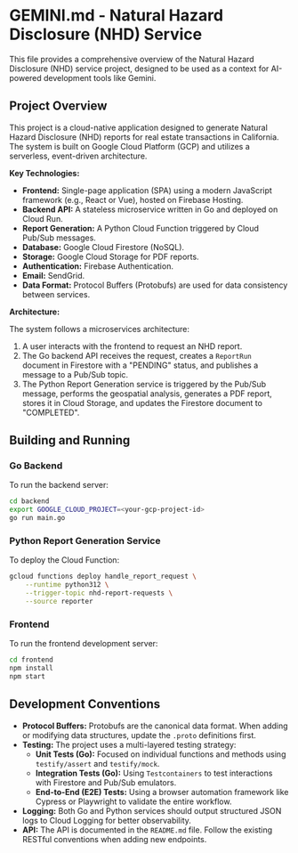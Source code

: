 # GEMINI.md - Natural Hazard Disclosure (NHD) Service

This file provides a comprehensive overview of the Natural Hazard Disclosure (NHD) service project, designed to be used as a context for AI-powered development tools like Gemini.

## Project Overview

This project is a cloud-native application designed to generate Natural Hazard Disclosure (NHD) reports for real estate transactions in California. The system is built on Google Cloud Platform (GCP) and utilizes a serverless, event-driven architecture.

**Key Technologies:**

*   **Frontend:** Single-page application (SPA) using a modern JavaScript framework (e.g., React or Vue), hosted on Firebase Hosting.
*   **Backend API:** A stateless microservice written in Go and deployed on Cloud Run.
*   **Report Generation:** A Python Cloud Function triggered by Cloud Pub/Sub messages.
*   **Database:** Google Cloud Firestore (NoSQL).
*   **Storage:** Google Cloud Storage for PDF reports.
*   **Authentication:** Firebase Authentication.
*   **Email:** SendGrid.
*   **Data Format:** Protocol Buffers (Protobufs) are used for data consistency between services.

**Architecture:**

The system follows a microservices architecture:

1.  A user interacts with the frontend to request an NHD report.
2.  The Go backend API receives the request, creates a `ReportRun` document in Firestore with a "PENDING" status, and publishes a message to a Pub/Sub topic.
3.  The Python Report Generation service is triggered by the Pub/Sub message, performs the geospatial analysis, generates a PDF report, stores it in Cloud Storage, and updates the Firestore document to "COMPLETED".

## Building and Running

### Go Backend

To run the backend server:
```bash
cd backend
export GOOGLE_CLOUD_PROJECT=<your-gcp-project-id>
go run main.go
```

### Python Report Generation Service

To deploy the Cloud Function:
```bash
gcloud functions deploy handle_report_request \
    --runtime python312 \
    --trigger-topic nhd-report-requests \
    --source reporter
```

### Frontend

To run the frontend development server:
```bash
cd frontend
npm install
npm start
```

## Development Conventions

*   **Protocol Buffers:** Protobufs are the canonical data format. When adding or modifying data structures, update the `.proto` definitions first.
*   **Testing:** The project uses a multi-layered testing strategy:
    *   **Unit Tests (Go):** Focused on individual functions and methods using `testify/assert` and `testify/mock`.
    *   **Integration Tests (Go):** Using `Testcontainers` to test interactions with Firestore and Pub/Sub emulators.
    *   **End-to-End (E2E) Tests:** Using a browser automation framework like Cypress or Playwright to validate the entire workflow.
*   **Logging:** Both Go and Python services should output structured JSON logs to Cloud Logging for better observability.
*   **API:** The API is documented in the `README.md` file. Follow the existing RESTful conventions when adding new endpoints.
